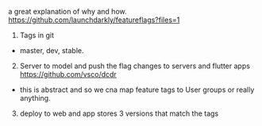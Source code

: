 

a great explanation of why and how.
https://github.com/launchdarkly/featureflags?files=1



1. Tags in git
- master, dev, stable.

2. Server to model and push the flag changes to servers and flutter apps
https://github.com/vsco/dcdr
- this is abstract and so we cna map feature tags to User groups or really anything.

3. deploy to web and app stores 3 versions that match the tags

